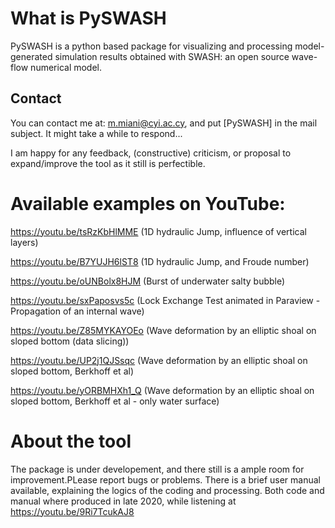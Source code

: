 # What is PySWASH

PySWASH is a python based package for visualizing and processing model-generated simulation results obtained with SWASH: an open source wave-flow numerical model. 
 
## Contact

You can contact me at: m.miani@cyi.ac.cy, and put [PySWASH] in the mail subject. It might take a while to respond...

I am happy for any feedback, (constructive) criticism, or proposal to expand/improve the tool as it still is perfectible. 

# Available examples on YouTube:
 
https://youtu.be/tsRzKbHlMME (1D hydraulic Jump, influence of vertical layers)

https://youtu.be/B7YUJH6lST8 (1D hydraulic Jump, and Froude number)

https://youtu.be/oUNBolx8HJM (Burst of underwater salty bubble)

https://youtu.be/sxPaposvs5c (Lock Exchange Test animated in Paraview - Propagation of an internal wave)

https://youtu.be/Z85MYKAYOEo (Wave deformation by an elliptic shoal on sloped bottom (data slicing))

https://youtu.be/UP2j1QJSsqc (Wave deformation by an elliptic shoal on sloped bottom, Berkhoff et al)

https://youtu.be/yORBMHXh1_Q (Wave deformation by an elliptic shoal on sloped bottom, Berkhoff et al - only water surface)

# About the tool

The package is under developement, and there still is a ample room for improvement.PLease report bugs or problems. There is a brief user manual available, explaining the logics of the coding and processing. Both code and manual where produced in late 2020, while listening at https://youtu.be/9Ri7TcukAJ8
